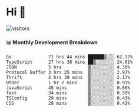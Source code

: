 # Hi 👋
 
![visitors](https://visitor-badge.glitch.me/badge?page_id=sorcererxw.sorcererx)

#### 📊 Monthly Development Breakdown

<!--START_SECTION:waka-->
```text
Go              71 hrs 44 mins ██████▒░░░ 62.32%
TypeScript      27 hrs 38 mins ██▒░░░░░░░ 24.01%
JSON            5 hrs          ▒░░░░░░░░░ 4.36%
Protocol Buffer 3 hrs 25 mins  ▒░░░░░░░░░ 2.97%
Thrift          2 hrs 30 mins  ▒░░░░░░░░░ 2.17%
Other           1 hr 2 mins    ▒░░░░░░░░░ 0.91%
JavaScript      45 mins        ▒░░░░░░░░░ 0.66%
Text            34 mins        ▒░░░░░░░░░ 0.50%
TSConfig        29 mins        ▒░░░░░░░░░ 0.43%
CSS             28 mins        ▒░░░░░░░░░ 0.42%
```
<!--END_SECTION:waka-->
